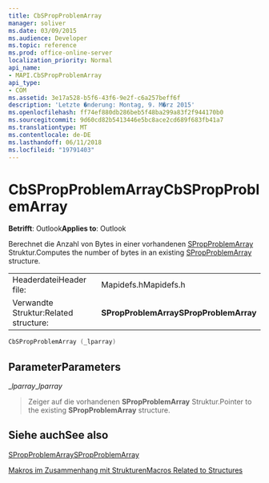 ```yaml
---
title: CbSPropProblemArray
manager: soliver
ms.date: 03/09/2015
ms.audience: Developer
ms.topic: reference
ms.prod: office-online-server
localization_priority: Normal
api_name:
- MAPI.CbSPropProblemArray
api_type:
- COM
ms.assetid: 3e17a528-b5f6-43f6-9e2f-c6a257beff6f
description: 'Letzte �nderung: Montag, 9. M�rz 2015'
ms.openlocfilehash: ff74ef880db286beb5f48ba299a83f2f944170b0
ms.sourcegitcommit: 9d60cd82b5413446e5bc8ace2cd689f683fb41a7
ms.translationtype: MT
ms.contentlocale: de-DE
ms.lasthandoff: 06/11/2018
ms.locfileid: "19791403"
---
```

# <a name="cbspropproblemarray"></a><span data-ttu-id="95d3d-103">CbSPropProblemArray</span><span class="sxs-lookup"><span data-stu-id="95d3d-103">CbSPropProblemArray</span></span>

  
  
<span data-ttu-id="95d3d-104">**Betrifft**: Outlook</span><span class="sxs-lookup"><span data-stu-id="95d3d-104">**Applies to**: Outlook</span></span> 
  
<span data-ttu-id="95d3d-105">Berechnet die Anzahl von Bytes in einer vorhandenen [SPropProblemArray](spropproblemarray.md) Struktur.</span><span class="sxs-lookup"><span data-stu-id="95d3d-105">Computes the number of bytes in an existing [SPropProblemArray](spropproblemarray.md) structure.</span></span> 
  
|||
|:-----|:-----|
|<span data-ttu-id="95d3d-106">Headerdatei</span><span class="sxs-lookup"><span data-stu-id="95d3d-106">Header file:</span></span>  <br/> |<span data-ttu-id="95d3d-107">Mapidefs.h</span><span class="sxs-lookup"><span data-stu-id="95d3d-107">Mapidefs.h</span></span>  <br/> |
|<span data-ttu-id="95d3d-108">Verwandte Struktur:</span><span class="sxs-lookup"><span data-stu-id="95d3d-108">Related structure:</span></span>  <br/> |<span data-ttu-id="95d3d-109">**SPropProblemArray**</span><span class="sxs-lookup"><span data-stu-id="95d3d-109">**SPropProblemArray**</span></span> <br/> |
   
```cpp
CbSPropProblemArray (_lparray)
```

## <a name="parameters"></a><span data-ttu-id="95d3d-110">Parameter</span><span class="sxs-lookup"><span data-stu-id="95d3d-110">Parameters</span></span>

 <span data-ttu-id="95d3d-111">__lparray_</span><span class="sxs-lookup"><span data-stu-id="95d3d-111">__lparray_</span></span>
  
> <span data-ttu-id="95d3d-112">Zeiger auf die vorhandenen **SPropProblemArray** Struktur.</span><span class="sxs-lookup"><span data-stu-id="95d3d-112">Pointer to the existing **SPropProblemArray** structure.</span></span> 
    
## <a name="see-also"></a><span data-ttu-id="95d3d-113">Siehe auch</span><span class="sxs-lookup"><span data-stu-id="95d3d-113">See also</span></span>



[<span data-ttu-id="95d3d-114">SPropProblemArray</span><span class="sxs-lookup"><span data-stu-id="95d3d-114">SPropProblemArray</span></span>](spropproblemarray.md)


[<span data-ttu-id="95d3d-115">Makros im Zusammenhang mit Strukturen</span><span class="sxs-lookup"><span data-stu-id="95d3d-115">Macros Related to Structures</span></span>](macros-related-to-structures.md)

